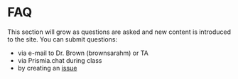 # FAQ


This section will grow as questions are asked and new content is introduced to the site. You can submit questions:
- via e-mail to Dr. Brown (brownsarahm) or TA
- via Prismia.chat during class
- by creating an [issue](https://github.com/rhodyprog4ds/BrownFall25/issues)
